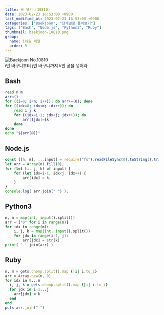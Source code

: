 ```yaml
---
title: 공 넣기 (10810)
date: 2023-02-23 16:53:00 +0900
last_modified_at: 2023-02-23 16:53:00 +0900
categories: ["Baekjoon", "단계별로 풀어보기"]
tags: ["Bash", "Node.js", "Python3", "Ruby"]
thumbnail: baekjoon-10810.png
group:
  name: 1차원 배열
  order: 5
---
```


![Baekjoon No.10810](baekjoon-10810.png)  
i번 바구니부터 j번 바구니까지 k번 공을 넣어라.

## Bash
```bash
read n m
arr=()
for ((i=0; i<n; i++)); do arr+=(0); done
for ((idx=0; idx<m; idx++)); do
	read i j k
	for ((jdx=i-1; jdx<j; jdx++)); do
		arr[$jdx]=$k
	done
done
echo "${arr[@]}"
```

## Node.js
```javascript
const [[n, m], ...input] = require("fs").readFileSync(0).toString().trim().split("\n").map(x => x.split(" ").map(Number));
let arr = Array(n).fill(0);
for (let [i, j, k] of input) {
	for (let idx=i-1; idx<j; idx++) {
		arr[idx] = k;
	}
}
console.log( arr.join(" ") );
```

## Python3
```python
n, m = map(int, input().split())
arr = ["0" for i in range(n)]
for idx in range(m):
    i, j, k = map(int, input().split())
    for jdx in range(i-1, j):
        arr[jdx] = str(k)
print( ' '.join(arr) )
```

## Ruby
```ruby
n, m = gets.chomp.split().map {|i| i.to_i}
arr = Array.new(n, 0)
for idx in 0...m
  i, j, k = gets.chomp.split().map {|i| i.to_i}
  for jdx in i-1...j
    arr[jdx] = k
  end
end
puts arr.join(" ")
```
